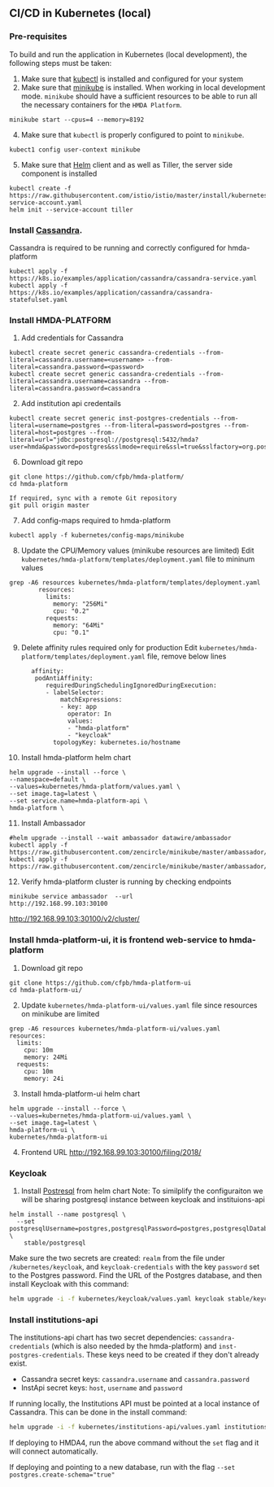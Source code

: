 ## CI/CD in Kubernetes (local)
### Pre-requisites
To build and run the application in Kubernetes (local development), the following steps must be taken:

1. Make sure that [kubectl](https://kubernetes.io/docs/tasks/tools/install-kubectl/) is installed and configured for your system
2. Make sure that [minikube](https://kubernetes.io/docs/tasks/tools/install-minikube/) is installed. When working in local development mode. `minikube` should have a sufficient resources to be able to run all the necessary containers for the `HMDA Platform`.
```
minikube start --cpus=4 --memory=8192
```
4. Make sure that `kubectl` is properly configured to point to `minikube`.  
```
kubect1 config user-context minikube
```   
5. Make sure that [Helm](https://helm.sh/) client and as well as Tiller, the server side component is installed
```
kubectl create -f https://raw.githubusercontent.com/istio/istio/master/install/kubernetes/helm/helm-service-account.yaml
helm init --service-account tiller
```
### Install [Cassandra](https://kubernetes.io/docs/tutorials/stateful-application/cassandra/). 
Cassandra is required to be running and correctly configured for hmda-platform
```
kubectl apply -f https://k8s.io/examples/application/cassandra/cassandra-service.yaml
kubectl apply -f https://k8s.io/examples/application/cassandra/cassandra-statefulset.yaml
```
### Install HMDA-PLATFORM
1. Add credentials for Cassandra

```shell
kubectl create secret generic cassandra-credentials --from-literal=cassandra.username=<username> --from-literal=cassandra.password=<password>
kubectl create secret generic cassandra-credentials --from-literal=cassandra.username=cassandra --from-literal=cassandra.password=cassandra
```
2. Add institution api credentails
```
kubectl create secret generic inst-postgres-credentials --from-literal=username=postgres --from-literal=password=postgres --from-literal=host=postgres --from-literal=url="jdbc:postgresql://postgresql:5432/hmda?user=hmda&password=postgres&sslmode=require&ssl=true&sslfactory=org.postgresql.ssl.NonValidatingFactory"
```
6. Download git repo
```
git clone https://github.com/cfpb/hmda-platform/
cd hmda-platform

If required, sync with a remote Git repository
git pull origin master
```
7. Add config-maps required to hmda-platform 
```
kubectl apply -f kubernetes/config-maps/minikube
```
8. Update the CPU/Memory values (minikube resources are limited)
Edit `kubernetes/hmda-platform/templates/deployment.yaml` file to mininum values
```
grep -A6 resources kubernetes/hmda-platform/templates/deployment.yaml 
        resources:
          limits:
            memory: "256Mi"
            cpu: "0.2"
          requests:
            memory: "64Mi"
            cpu: "0.1"
```
9. Delete affinity rules required only for production
Edit `kubernetes/hmda-platform/templates/deployment.yaml` file, remove below lines
```
      affinity:
       podAntiAffinity:
          requiredDuringSchedulingIgnoredDuringExecution:
          - labelSelector:
              matchExpressions:
              - key: app
                operator: In
                values:
                - "hmda-platform"
                - "keycloak"
            topologyKey: kubernetes.io/hostname
```
10. Install hmda-platform helm chart
```
helm upgrade --install --force \
--namespace=default \
--values=kubernetes/hmda-platform/values.yaml \
--set image.tag=latest \
--set service.name=hmda-platform-api \
hmda-platform \
```
11. Install Ambassador
```
#helm upgrade --install --wait ambassador datawire/ambassador
kubectl apply -f https://raw.githubusercontent.com/zencircle/minikube/master/ambassador/deployment.yaml 
kubectl apply -f https://raw.githubusercontent.com/zencircle/minikube/master/ambassador/service.yaml
```
12. Verify hmda-platform cluster is running by checking endpoints 
```
minikube service ambassador  --url
http://192.168.99.103:30100
```
http://192.168.99.103:30100/v2/cluster/  

### Install hmda-platform-ui, it is frontend web-service to hmda-platform
1. Download git repo
```
git clone https://github.com/cfpb/hmda-platform-ui
cd hmda-platform-ui/
```
2. Update `kubernetes/hmda-platform-ui/values.yaml` file since resources on minikube are limited
```
grep -A6 resources kubernetes/hmda-platform-ui/values.yaml 
resources:
  limits:
    cpu: 10m
    memory: 24Mi
  requests:
    cpu: 10m
    memory: 24i
```
3. Install hmda-platform-ui helm chart
```
helm upgrade --install --force \
--values=kubernetes/hmda-platform-ui/values.yaml \
--set image.tag=latest \
hmda-platform-ui \
kubernetes/hmda-platform-ui
```
4. Frontend URL 
http://192.168.99.103:30100/filing/2018/
### Keycloak

1. Install [Postresql](https://github.com/helm/charts/tree/master/stable/postgresql) from helm chart
Note: To similplify the configuraiton we will be sharing postgresql instance between keycloak and instituions-api
```
helm install --name postgresql \
  --set postgresqlUsername=postgres,postgresqlPassword=postgres,postgresqlDatabase=hmda \
    stable/postgresql
```
Make sure the two secrets are created: `realm` from the file under `/kubernetes/keycloak`, and `keycloak-credentials`
with the key `password` set to the Postgres password.  Find the URL of the Postgres database, and then install Keycloak with 
this command:

```bash
helm upgrade -i -f kubernetes/keycloak/values.yaml keycloak stable/keycloak --set keycloak.persistence.dbHost="<db URL>"
```

### Install institutions-api

The institutions-api chart has two secret dependencies: `cassandra-credentials` (which is also needed by the hmda-platform)
and `inst-postgres-credentials`.  These keys need to be created if they don't already exist.  
* Cassandra secret keys: `cassandra.username` and `cassandra.password` 
* InstApi secret keys: `host`, `username` and `password`

If running locally, the Institutions API must be pointed at a local instance of Cassandra.  This can be done in the install command:
```bash
helm upgrade -i -f kubernetes/institutions-api/values.yaml institutions-api ./kubernetes/institutions-api/ --set cassandra.hosts="<Docker IP>"
```
If deploying to HMDA4, run the above command without the `set` flag and it will connect automatically.

If deploying and pointing to a new database, run with the flag `--set postgres.create-schema="true"`
```


